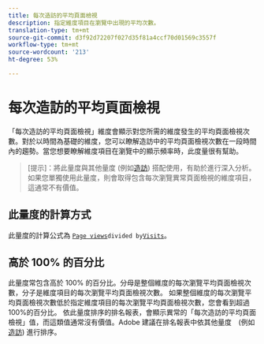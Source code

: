 ```yaml
---
title: 每次造訪的平均頁面檢視
description: 指定維度項目在瀏覽中出現的平均次數。
translation-type: tm+mt
source-git-commit: d3f92d72207f027d35f81a4ccf70d01569c3557f
workflow-type: tm+mt
source-wordcount: '213'
ht-degree: 53%

---
```



# 每次造訪的平均頁面檢視

「每次造訪的平均頁面檢視」維度會顯示對您所需的維度發生的平均頁面檢視次數。對於以時間為基礎的維度，您可以瞭解造訪中的平均頁面檢視次數在一段時間內的趨勢。當您想要瞭解維度項目在瀏覽中的顯示頻率時，此度量很有幫助。

>[提示]：將此量度與其他量度 (例如[造訪](visits.md)) 搭配使用，有助於進行深入分析。如果您單獨使用此量度，則會取得包含每次瀏覽異常頁面檢視的維度項目，這通常不有價值。

## 此量度的計算方式

此量度的計算公式為 [`Page views`](page-views.md)` divided by `[`Visits`](visits.md)。

## 高於 100% 的百分比

此量度常包含高於 100% 的百分比。分母是整個維度的每次瀏覽平均頁面檢視次數，分子是維度項目的每次瀏覽平均頁面檢視次數。 如果整個維度的每次瀏覽平均頁面檢視次數低於指定維度項目的每次瀏覽平均頁面檢視次數，您會看到超過100%的百分比。 依此量度排序的排名報表，會顯示異常的「每次造訪的平均頁面檢視」值，而這類值通常沒有價值。Adobe 建議在排名報表中依其他量度　(例如[造訪](visits.md)) 進行排序。